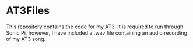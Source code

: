 # AT3Files
This repository contains the code for my AT3. It is required to run through Sonic Pi, however, I have included a .wav file containing an audio recording of my AT3 song.
